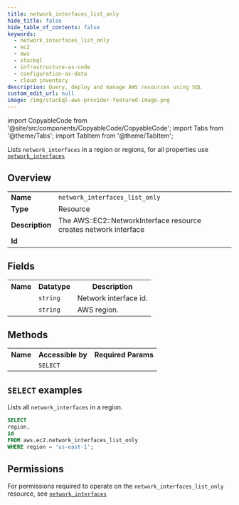 ```yaml
---
title: network_interfaces_list_only
hide_title: false
hide_table_of_contents: false
keywords:
  - network_interfaces_list_only
  - ec2
  - aws
  - stackql
  - infrastructure-as-code
  - configuration-as-data
  - cloud inventory
description: Query, deploy and manage AWS resources using SQL
custom_edit_url: null
image: /img/stackql-aws-provider-featured-image.png
---
```


import CopyableCode from '@site/src/components/CopyableCode/CopyableCode';
import Tabs from '@theme/Tabs';
import TabItem from '@theme/TabItem';

Lists <code>network_interfaces</code> in a region or regions, for all properties use <a href="/services/serviceName/network_interfaces/"><code>network_interfaces</code></a>

## Overview
<table>
<tbody>
<tr><td><b>Name</b></td><td><code>network_interfaces_list_only</code></td></tr>
<tr><td><b>Type</b></td><td>Resource</td></tr>
<tr><td><b>Description</b></td><td>The AWS::EC2::NetworkInterface resource creates network interface</td></tr>
<tr><td><b>Id</b></td><td><CopyableCode code="aws.ec2.network_interfaces_list_only" /></td></tr>
</tbody>
</table>

## Fields
<table>
<tbody>
<tr><th>Name</th><th>Datatype</th><th>Description</th></tr><tr><td><CopyableCode code="id" /></td><td><code>string</code></td><td>Network interface id.</td></tr>
<tr><td><CopyableCode code="region" /></td><td><code>string</code></td><td>AWS region.</td></tr>
</tbody>
</table>

## Methods

<table>
<tbody>
  <tr>
    <th>Name</th>
    <th>Accessible by</th>
    <th>Required Params</th>
  </tr>
  <tr>
    <td><CopyableCode code="list_resources" /></td>
    <td><code>SELECT</code></td>
    <td><CopyableCode code="region" /></td>
  </tr>
</tbody>
</table>

## `SELECT` examples
Lists all <code>network_interfaces</code> in a region.
```sql
SELECT
region,
id
FROM aws.ec2.network_interfaces_list_only
WHERE region = 'us-east-1';
```


## Permissions

For permissions required to operate on the <code>network_interfaces_list_only</code> resource, see <a href="/services/ec2/network_interfaces/#permissions"><code>network_interfaces</code></a>

